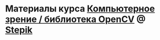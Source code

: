 # Материалы курса [Компьютерное зрение / библиотека OpenCV](https://stepik.org/course/116539/syllabus) @ [Stepik](https://stepik.org)

